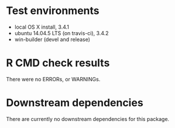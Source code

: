 # Test environments

* local OS X install, 3.4.1
* ubuntu 14.04.5 LTS (on travis-ci), 3.4.2
* win-builder (devel and release)

# R CMD check results

There were no ERRORs, or WARNINGs. 

# Downstream dependencies

There are currently no downstream dependencies for this package.

